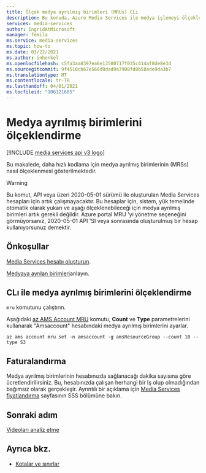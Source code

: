 ```yaml
---
title: Ölçek medya ayrılmış birimleri (MRUs) CLı
description: Bu konuda, Azure Media Services ile medya işlemeyi ölçeklendirmek için CLı 'nin nasıl kullanılacağı gösterilmektedir.
services: media-services
author: IngridAtMicrosoft
manager: femila
ms.service: media-services
ms.topic: how-to
ms.date: 03/22/2021
ms.author: inhenkel
ms.openlocfilehash: c5fa3aa8397ea6e13500717f035c414af8de8e3d
ms.sourcegitcommit: 9f4510cb67e566d8dad9a7908fd8b58ade9da3b7
ms.translationtype: MT
ms.contentlocale: tr-TR
ms.lasthandoff: 04/01/2021
ms.locfileid: "106121685"
---
```

# <a name="how-to-scale-media-reserved-units"></a>Medya ayrılmış birimlerini ölçeklendirme

[!INCLUDE [media services api v3 logo](./includes/v3-hr.md)]

Bu makalede, daha hızlı kodlama için medya ayrılmış birimlerinin (MRSs) nasıl ölçeklenmesi gösterilmektedir.

> [!WARNING]
> Bu komut, API veya üzeri 2020-05-01 sürümü ile oluşturulan Media Services hesapları için artık çalışmayacaktır. Bu hesaplar için, sistem, yük temelinde otomatik olarak yukarı ve aşağı ölçeklenebileceği için medya ayrılmış birimleri artık gerekli değildir. Azure portal MRU 'yi yönetme seçeneğini görmüyorsanız, 2020-05-01 API 'SI veya sonrasında oluşturulmuş bir hesap kullanıyorsunuz demektir.

## <a name="prerequisites"></a>Önkoşullar

[Media Services hesabı oluşturun](./account-create-how-to.md).

[Medyaya ayrılan birimleri](concept-media-reserved-units.md)anlayın.

## <a name="scale-media-reserved-units-with-cli"></a>CLı ile medya ayrılmış birimlerini ölçeklendirme

`mru` komutunu çalıştırın.

Aşağıdaki [az AMS Account MRU](/cli/azure/ams/account/mru) komutu, **Count** ve **Type** parametrelerini kullanarak "Amsaccount" hesabındaki medya ayrılmış birimlerini ayarlar.

```azurecli
az ams account mru set -n amsaccount -g amsResourceGroup --count 10 --type S3
```

## <a name="billing"></a>Faturalandırma

Medya ayrılmış birimlerinin hesabınızda sağlanacağı dakika sayısına göre ücretlendirilirsiniz. Bu, hesabınızda çalışan herhangi bir Iş olup olmadığından bağımsız olarak gerçekleşir. Ayrıntılı bir açıklama için [Media Services fiyatlandırma](https://azure.microsoft.com/pricing/details/media-services/) sayfasının SSS bölümüne bakın.   

## <a name="next-step"></a>Sonraki adım

[Videoları analiz etme](analyze-videos-tutorial.md)

## <a name="see-also"></a>Ayrıca bkz.

* [Kotalar ve sınırlar](limits-quotas-constraints-reference.md)

